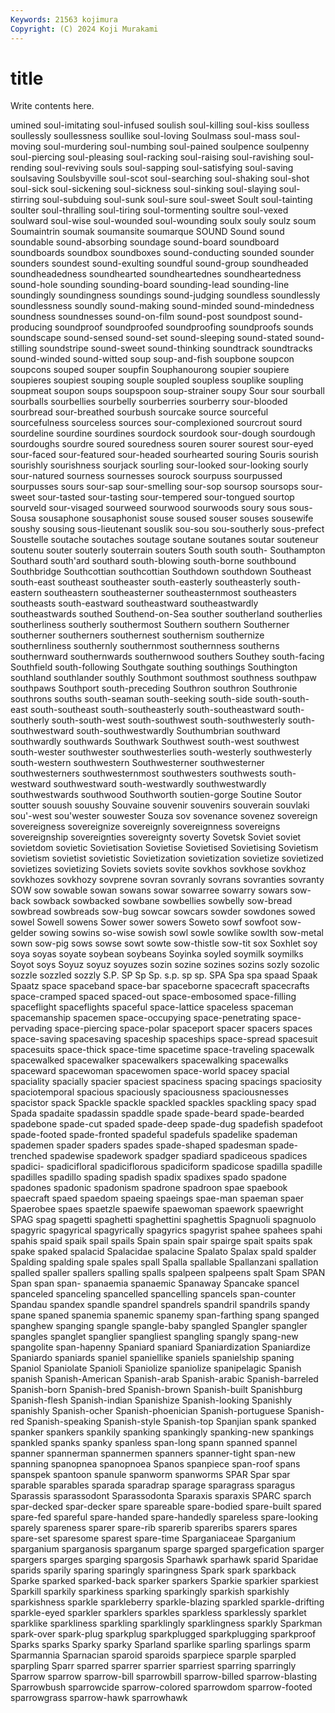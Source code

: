 ```yaml
---
Keywords: 21563 kojimura
Copyright: (C) 2024 Koji Murakami
---
```


# title

Write contents here.



umined soul-imitating soul-infused soulish soul-killing soul-kiss soulless soullessly soullessness
soullike soul-loving Soulmass soul-mass soul-moving soul-murdering soul-numbing soul-pained soulpence soulpenny
soul-piercing soul-pleasing soul-racking soul-raising soul-ravishing soul-rending soul-reviving souls soul-sapping soul-satisfying
soul-saving soulsaving Soulsbyville soul-scot soul-searching soul-shaking soul-shot soul-sick soul-sickening soul-sickness
soul-sinking soul-slaying soul-stirring soul-subduing soul-sunk soul-sure soul-sweet Soult soul-tainting soulter
soul-thralling soul-tiring soul-tormenting soultre soul-vexed soulward soul-wise soul-wounded soul-wounding soulx
souly soulz soum Soumaintrin soumak soumansite soumarque SOUND Sound sound
soundable sound-absorbing soundage sound-board soundboard soundboards soundbox soundboxes sound-conducting sounded
sounder sounders soundest sound-exulting soundful sound-group soundheaded soundheadedness soundhearted soundheartednes
soundheartedness sound-hole sounding sounding-board sounding-lead sounding-line soundingly soundingness soundings sound-judging
soundless soundlessly soundlessness soundly sound-making sound-minded sound-mindedness soundness soundnesses sound-on-film
sound-post soundpost sound-producing soundproof soundproofed soundproofing soundproofs sounds soundscape sound-sensed
sound-set sound-sleeping sound-stated sound-stilling soundstripe sound-sweet sound-thinking soundtrack soundtracks sound-winded
sound-witted soup soup-and-fish soupbone soupcon soupcons souped souper soupfin Souphanourong
soupier soupiere soupieres soupiest souping souple soupled soupless souplike soupling
soupmeat soupon soups soupspoon soup-strainer soupy Sour sour sourball sourballs
sourbellies sourbelly sourberries sourberry sour-blooded sourbread sour-breathed sourbush sourcake source
sourceful sourcefulness sourceless sources sour-complexioned sourcrout sourd sourdeline sourdine sourdines
sourdock sourdook sour-dough sourdough sourdoughs sourdre soured souredness souren sourer
sourest sour-eyed sour-faced sour-featured sour-headed sourhearted souring Souris sourish sourishly
sourishness sourjack sourling sour-looked sour-looking sourly sour-natured sourness sournesses sourock
sourpuss sourpussed sourpusses sours sour-sap sour-smelling sour-sop soursop soursops sour-sweet
sour-tasted sour-tasting sour-tempered sour-tongued sourtop sourveld sour-visaged sourweed sourwood sourwoods
soury sous sous- Sousa sousaphone sousaphonist souse soused souser souses
sousewife soushy sousing sous-lieutenant souslik sou-sou sou-southerly sous-prefect Soustelle soutache
soutaches soutage soutane soutanes soutar souteneur soutenu souter souterly souterrain
souters South south south- Southampton Southard south'ard southard south-blowing south-borne
southbound Southbridge Southcottian southcottian Southdown southdown Southeast south-east southeast southeaster
south-easterly southeasterly south-eastern southeastern southeasterner southeasternmost southeasters southeasts south-eastward southeastward
southeastwardly southeastwards southed Southend-on-Sea souther southerland southerlies southerliness southerly southermost
Southern southern Southerner southerner southerners southernest southernism southernize southernliness southernly
southernmost southernness southerns southernward southernwards southernwood southers Southey south-facing Southfield
south-following Southgate southing southings Southington southland southlander southly Southmont southmost
southness southpaw southpaws Southport south-preceding Southron southron Southronie southrons souths
south-seaman south-seeking south-side south-south-east south-southeast south-southeasterly south-southeastward south-southerly south-south-west south-southwest
south-southwesterly south-southwestward south-southwestwardly Southumbrian southward southwardly southwards Southwark Southwest south-west
southwest south-wester southwester southwesterlies south-westerly southwesterly south-western southwestern Southwesterner southwesterner
southwesterners southwesternmost southwesters southwests south-westward southwestward south-westwardly southwestwardly southwestwards southwood
Southworth soutien-gorge Soutine Soutor soutter souush souushy Souvaine souvenir souvenirs
souverain souvlaki sou'-west sou'wester souwester Souza sov sovenance sovenez sovereign
sovereigness sovereignize sovereignly sovereignness sovereigns sovereignship sovereignties sovereignty soverty Sovetsk
Soviet soviet sovietdom sovietic Sovietisation Sovietise Sovietised Sovietising Sovietism sovietism
sovietist sovietistic Sovietization sovietization sovietize sovietized sovietizes sovietizing Soviets soviets
sovite sovkhos sovkhose sovkhoz sovkhozes sovkhozy sovprene sovran sovranly sovrans
sovranties sovranty SOW sow sowable sowan sowans sowar sowarree sowarry
sowars sow-back sowback sowbacked sowbane sowbellies sowbelly sow-bread sowbread sowbreads
sow-bug sowcar sowcars sowder sowdones sowed sowel Sowell sowens Sower
sower sowers Soweto sowf sowfoot sow-gelder sowing sowins so-wise sowish
sowl sowle sowlike sowlth sow-metal sown sow-pig sows sowse sowt
sowte sow-thistle sow-tit sox Soxhlet soy soya soyas soyate soybean
soybeans Soyinka soyled soymilk soymilks Soyot soys Soyuz soyuz soyuzes
sozin sozine sozines sozins sozly sozolic sozzle sozzled sozzly S.P.
SP Sp Sp. s.p. sp sp. SPA Spa spa spaad
Spaak Spaatz space spaceband space-bar spaceborne spacecraft spacecrafts space-cramped spaced
spaced-out space-embosomed space-filling spaceflight spaceflights spaceful space-lattice spaceless spaceman spacemanship
spacemen space-occupying space-penetrating space-pervading space-piercing space-polar spaceport spacer spacers spaces
space-saving spacesaving spaceship spaceships space-spread spacesuit spacesuits space-thick space-time spacetime
space-traveling spacewalk spacewalked spacewalker spacewalkers spacewalking spacewalks spaceward spacewoman spacewomen
space-world spacey spacial spaciality spacially spacier spaciest spaciness spacing spacings
spaciosity spaciotemporal spacious spaciously spaciousness spaciousnesses spacistor spack Spackle spackle
spackled spackles spackling spacy spad Spada spadaite spadassin spaddle spade
spade-beard spade-bearded spadebone spade-cut spaded spade-deep spade-dug spadefish spadefoot spade-footed
spade-fronted spadeful spadefuls spadelike spademan spademen spader spaders spades spade-shaped
spadesman spade-trenched spadewise spadework spadger spadiard spadiceous spadices spadici- spadicifloral
spadiciflorous spadiciform spadicose spadilla spadille spadilles spadillo spading spadish spadix
spadixes spado spadone spadones spadonic spadonism spadrone spadroon spae spaebook
spaecraft spaed spaedom spaeing spaeings spae-man spaeman spaer Spaerobee spaes
spaetzle spaewife spaewoman spaework spaewright SPAG spag spagetti spaghetti spaghettini
spaghettis Spagnuoli spagnuolo spagyric spagyrical spagyrically spagyrics spagyrist spahee spahees
spahi spahis spaid spaik spail spails Spain spain spair spairge
spait spaits spak spake spaked spalacid Spalacidae spalacine Spalato Spalax
spald spalder Spalding spalding spale spales spall Spalla spallable Spallanzani
spallation spalled spaller spallers spalling spalls spalpeen spalpeens spalt Spam
SPAN Span span span- spanaemia spanaemic Spanaway Spancake spancel spanceled
spanceling spancelled spancelling spancels span-counter Spandau spandex spandle spandrel spandrels
spandril spandrils spandy spane spaned spanemia spanemic spanemy span-farthing spang
spanged spanghew spanging spangle spangle-baby spangled Spangler spangler spangles spanglet
spanglier spangliest spangling spangly spang-new spangolite span-hapenny Spaniard spaniard Spaniardization
Spaniardize Spaniardo spaniards spaniel spaniellike spaniels spanielship spaning Spaniol Spaniolate
Spanioli Spaniolize spaniolize spanipelagic Spanish spanish Spanish-American Spanish-arab Spanish-arabic Spanish-barreled
Spanish-born Spanish-bred Spanish-brown Spanish-built Spanishburg Spanish-flesh Spanish-indian Spanishize Spanish-looking Spanishly
spanishly Spanish-ocher Spanish-phoenician Spanish-portuguese Spanish-red Spanish-speaking Spanish-style Spanish-top Spanjian spank
spanked spanker spankers spankily spanking spankingly spanking-new spankings spankled spanks
spanky spanless span-long spann spanned spannel spanner spannerman spannermen spanners
spanner-tight span-new spanning spanopnea spanopnoea Spanos spanpiece span-roof spans spanspek
spantoon spanule spanworm spanworms SPAR Spar spar sparable sparables sparada
sparadrap sparage sparagrass sparagus Sparassis sparassodont Sparassodonta Sparaxis sparaxis SPARC
sparch spar-decked spar-decker spare spareable spare-bodied spare-built spared spare-fed spareful
spare-handed spare-handedly spareless spare-looking sparely spareness sparer spare-rib sparerib spareribs
sparers spares spare-set sparesome sparest spare-time Sparganiaceae Sparganium sparganium sparganosis
sparganum sparge sparged spargefication sparger spargers sparges sparging spargosis Sparhawk
sparhawk sparid Sparidae sparids sparily sparing sparingly sparingness Spark spark
sparkback Sparke sparked sparked-back sparker sparkers Sparkie sparkier sparkiest Sparkill
sparkily sparkiness sparking sparkingly sparkish sparkishly sparkishness sparkle sparkleberry sparkle-blazing
sparkled sparkle-drifting sparkle-eyed sparkler sparklers sparkles sparkless sparklessly sparklet sparklike
sparkliness sparkling sparklingly sparklingness sparkly Sparkman spark-over spark-plug sparkplug sparkplugged
sparkplugging sparkproof Sparks sparks Sparky sparky Sparland sparlike sparling sparlings
sparm Sparmannia Sparnacian sparoid sparoids sparpiece sparple sparpled sparpling Sparr
sparred sparrer sparrier sparriest sparring sparringly Sparrow sparrow sparrow-bill sparrowbill
sparrow-billed sparrow-blasting Sparrowbush sparrowcide sparrow-colored sparrowdom sparrow-footed sparrowgrass sparrow-hawk sparrowhawk
